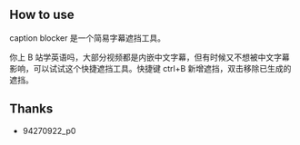 ## How to use

caption blocker 是一个简易字幕遮挡工具。

你上 B 站学英语吗，大部分视频都是内嵌中文字幕，但有时候又不想被中文字幕影响，可以试试这个快捷遮挡工具。快捷键 ctrl+B 新增遮挡，双击移除已生成的遮挡。

## Thanks

- 94270922_p0